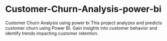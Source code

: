 # Customer-Churn-Analysis-power-bi
Customer Churn Analysis using power bi
This project analyzes and predicts customer churn using Power BI. Gain insights into customer behavior and identify trends impacting customer retention.
